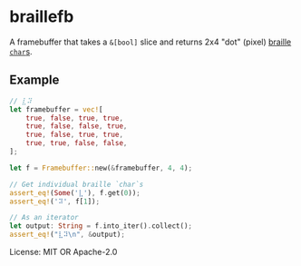 # braillefb

A framebuffer that takes a `&[bool]` slice and returns 2x4 "dot" (pixel) [braille `char`s][1].

[1]: https://en.wikipedia.org/wiki/Braille_Patterns

## Example

```rust
// ⣇⠽
let framebuffer = vec![
    true, false, true, true,
    true, false, false, true,
    true, false, true, true,
    true, true, false, false,
];

let f = Framebuffer::new(&framebuffer, 4, 4);

// Get individual braille `char`s
assert_eq!(Some('⣇'), f.get(0));
assert_eq!('⠽', f[1]);

// As an iterator
let output: String = f.into_iter().collect();
assert_eq!("⣇⠽\n", &output);
```

License: MIT OR Apache-2.0
